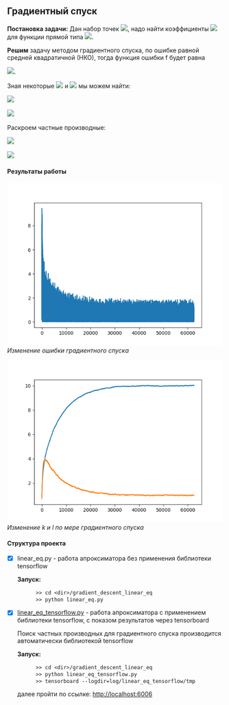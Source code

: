 ## Градиентный спуск 

<b>Постановка задачи:</b> Дан набор точек <img src="https://latex.codecogs.com/svg.latex?(x,y)"/>, надо найти коэффициенты <img src="https://latex.codecogs.com/svg.latex?(k,l)" />   для функции прямой типа
<img src="https://latex.codecogs.com/svg.latex?y=kx+l"/>.  


<b>Решим</b> задачу методом градиентного спуска, по ошибке равной средней квадратичной (НКО), тогда функция ошибки f будет равна

<img src="https://latex.codecogs.com/svg.latex?f(k,l)=(kx+l-y)^2"/>.  


Зная некоторые 
<img src="https://latex.codecogs.com/svg.latex?k_i"/> 
и <img src="https://latex.codecogs.com/svg.latex?l_i"/> 
 мы можем найти:
 
<img src="https://latex.codecogs.com/svg.latex?k_{i+1}=k_i-\lambda%20f'_k(k_i,l_i)"/> <br>
 
<img src="https://latex.codecogs.com/svg.latex?l_{i+1}=l_i-\lambda%20f'_l(k_i,l_i)"/> <br>
 
Раскроем частные производные: 

<img src="https://latex.codecogs.com/svg.latex?k_{i+1}=k_i-2\lambda%20x(k_i%20x+l_i-y)"/> <br>
 
<img src="https://latex.codecogs.com/svg.latex?l_{i+1}=l_i-2\lambda(k_i%20x+l_i-y)"/> <br>
 



#### Результаты работы 

![](log/linear_eq/loss_scalars.png)<br>
*Изменение ошибки градиентного спуска*
    
    
![](log/linear_eq/k_l_scalars.png)<br>
*Изменение k и l по мере градиентного спуска*

 

 

#### Структура проекта

* [X] linear_eq.py - работа апроксиматора без применения библиотеки tensorflow
     
     <b>Запуск:</b>
            
            >> cd <dir>/gradient_descent_linear_eq    
            >> python linear_eq.py
                 
  
     
     
* [X] [linear_eq_tensorflow.py](https://github.com/AndreKuzubov/TensorFlowDecisions/blob/master/gradient_descent_linear_eq/linear_eq_tensorflow.py) - работа апроксиматора с применением библиотеки tensorflow, с показом результатов через tensorboard 
     
     Поиск частных производных для градиентного спуска производится автоматически библиотекой tensorflow
     
     <b>Запуск:</b>
     
            >> cd <dir>/gradient_descent_linear_eq
            >> python linear_eq_tensorflow.py
            >> tensorboard --logdir=log/linear_eq_tensorflow/tmp 
        
     далее пройти по ссылке: [http://localhost:6006](http://localhost:6006)

